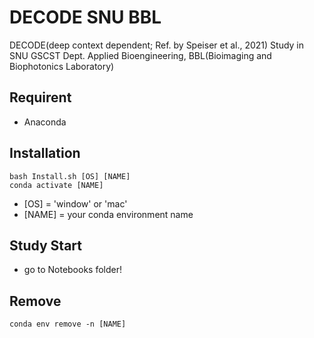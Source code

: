# DECODE SNU BBL

DECODE(deep context dependent; Ref. by Speiser et al., 2021) Study in SNU GSCST Dept. Applied Bioengineering, BBL(Bioimaging and Biophotonics Laboratory)

## Requirent
* Anaconda 

## Installation
    bash Install.sh [OS] [NAME]
    conda activate [NAME]
* [OS] = 'window' or 'mac'
* [NAME] = your conda environment name

## Study Start
* go to Notebooks folder!

## Remove
    conda env remove -n [NAME]
